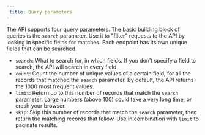```yaml
---
 title: Query parameters
---
```

The API supports four query parameters. The basic building block of queries is the `search` parameter. Use it to "filter" requests to the API by looking in specific fields for matches. Each endpoint has its own unique fields that can be searched.
- `search`: What to search for, in which fields. If you don’t specify a field to search, the API will search in every field.
- `count`: Count the number of unique values of a certain field, for all the records that matched the `search` parameter. By default, the API returns the 1000 most frequent values.
- `limit`: Return up to this number of records that match the `search` parameter. Large numbers (above 100) could take a very long time, or crash your browser.
- `skip`:    Skip this number of records that match the `search` parameter, then return the matching records that follow. Use in combination with `limit` to paginate results.
